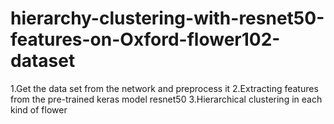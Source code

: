 # hierarchy-clustering-with-resnet50-features-on-Oxford-flower102-dataset
1.Get the data set from the network and preprocess it
2.Extracting features from the pre-trained keras model resnet50
3.Hierarchical clustering in each kind of flower
